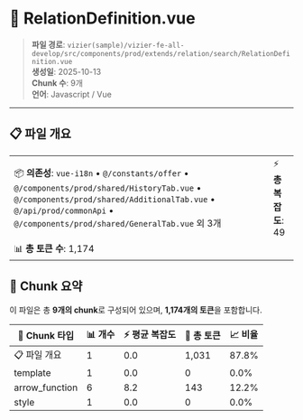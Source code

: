 # 📄 RelationDefinition.vue

> **파일 경로**: `vizier(sample)/vizier-fe-all-develop/src/components/prod/extends/relation/search/RelationDefinition.vue`  
> **생성일**: 2025-10-13  
> **Chunk 수**: 9개  
> **언어**: Javascript / Vue
---





## 📋 파일 개요

| | |
|--|--|
| 📦 **의존성**: `vue-i18n` • `@/constants/offer` • `@/components/prod/shared/HistoryTab.vue` • `@/components/prod/shared/AdditionalTab.vue` • `@/api/prod/commonApi` • `@/components/prod/shared/GeneralTab.vue` 외 3개 | ⚡ **총 복잡도**: 49 |
| 📊 **총 토큰 수**: 1,174 |  |






## 🧩 Chunk 요약

이 파일은 총 **9개의 chunk**로 구성되어 있으며, **1,174개의 토큰**을 포함합니다.

| 🧩 Chunk 타입 | 📊 개수 | ⚡ 평균 복잡도 | 📝 총 토큰 | 📈 비율 |
|---------------|--------|-------------|----------|--------|
| 📋 파일 개요 | 1 | 0.0 | 1,031 | 87.8% |
| template | 1 | 0.0 | 0 | 0.0% |
| arrow_function | 6 | 8.2 | 143 | 12.2% |
| style | 1 | 0.0 | 0 | 0.0% |

